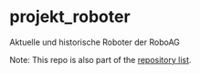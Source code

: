# projekt_roboter
Aktuelle und historische Roboter der RoboAG

Note: This repo is also part of the [repository list](https://github.com/peterweissig/bash_repo).